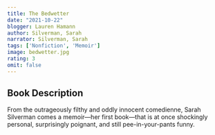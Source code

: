```yaml
---
title: The Bedwetter
date: "2021-10-22"
blogger: Lauren Hamann
author: Silverman, Sarah
narrator: Silverman, Sarah
tags: ['Nonfiction', 'Memoir']
image: bedwetter.jpg
rating: 3
omit: false
---
```




## Book Description

From the outrageously filthy and oddly innocent comedienne, Sarah Silverman comes a memoir—her first book—that is at once shockingly personal, surprisingly poignant, and still pee-in-your-pants funny.